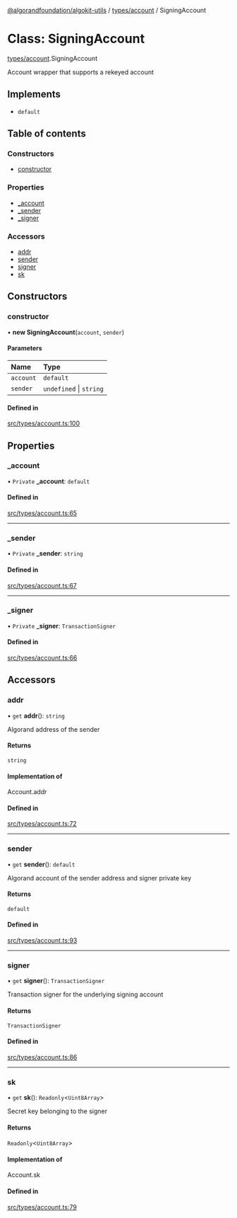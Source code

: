 [@algorandfoundation/algokit-utils](../index.md) / [types/account](../modules/types_account.md) / SigningAccount

# Class: SigningAccount

[types/account](../modules/types_account.md).SigningAccount

Account wrapper that supports a rekeyed account

## Implements

- `default`

## Table of contents

### Constructors

- [constructor](types_account.SigningAccount.md#constructor)

### Properties

- [\_account](types_account.SigningAccount.md#_account)
- [\_sender](types_account.SigningAccount.md#_sender)
- [\_signer](types_account.SigningAccount.md#_signer)

### Accessors

- [addr](types_account.SigningAccount.md#addr)
- [sender](types_account.SigningAccount.md#sender)
- [signer](types_account.SigningAccount.md#signer)
- [sk](types_account.SigningAccount.md#sk)

## Constructors

### constructor

• **new SigningAccount**(`account`, `sender`)

#### Parameters

| Name | Type |
| :------ | :------ |
| `account` | `default` |
| `sender` | `undefined` \| `string` |

#### Defined in

[src/types/account.ts:100](https://github.com/algorandfoundation/algokit-utils-ts/blob/main/src/types/account.ts#L100)

## Properties

### \_account

• `Private` **\_account**: `default`

#### Defined in

[src/types/account.ts:65](https://github.com/algorandfoundation/algokit-utils-ts/blob/main/src/types/account.ts#L65)

___

### \_sender

• `Private` **\_sender**: `string`

#### Defined in

[src/types/account.ts:67](https://github.com/algorandfoundation/algokit-utils-ts/blob/main/src/types/account.ts#L67)

___

### \_signer

• `Private` **\_signer**: `TransactionSigner`

#### Defined in

[src/types/account.ts:66](https://github.com/algorandfoundation/algokit-utils-ts/blob/main/src/types/account.ts#L66)

## Accessors

### addr

• `get` **addr**(): `string`

Algorand address of the sender

#### Returns

`string`

#### Implementation of

Account.addr

#### Defined in

[src/types/account.ts:72](https://github.com/algorandfoundation/algokit-utils-ts/blob/main/src/types/account.ts#L72)

___

### sender

• `get` **sender**(): `default`

Algorand account of the sender address and signer private key

#### Returns

`default`

#### Defined in

[src/types/account.ts:93](https://github.com/algorandfoundation/algokit-utils-ts/blob/main/src/types/account.ts#L93)

___

### signer

• `get` **signer**(): `TransactionSigner`

Transaction signer for the underlying signing account

#### Returns

`TransactionSigner`

#### Defined in

[src/types/account.ts:86](https://github.com/algorandfoundation/algokit-utils-ts/blob/main/src/types/account.ts#L86)

___

### sk

• `get` **sk**(): `Readonly`<`Uint8Array`\>

Secret key belonging to the signer

#### Returns

`Readonly`<`Uint8Array`\>

#### Implementation of

Account.sk

#### Defined in

[src/types/account.ts:79](https://github.com/algorandfoundation/algokit-utils-ts/blob/main/src/types/account.ts#L79)

